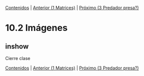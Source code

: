 [Contenidos](../Contenidos.md) \| [Anterior (1 Matrices)](01_Matrices.md) \| [Próximo (3 Predador presa?)](03_SimulaciónBidimensional.md)

# 10.2 Imágenes

## inshow

Cierre clase



[Contenidos](../Contenidos.md) \| [Anterior (1 Matrices)](01_Matrices.md) \| [Próximo (3 Predador presa?)](03_SimulaciónBidimensional.md)

